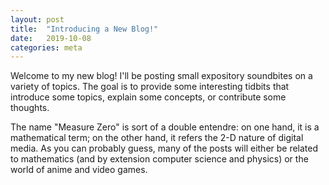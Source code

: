```yaml
---
layout: post
title:  "Introducing a New Blog!"
date:   2019-10-08
categories: meta
---
```

Welcome to my new blog! I'll be posting small expository soundbites on a variety of topics. The goal is to provide some interesting tidbits that introduce some topics, explain some concepts, or contribute some thoughts.

The name "Measure Zero" is sort of a double entendre: on one hand, it is a mathematical term; on the other hand, it refers the 2-D nature of digital media. As you can probably guess, many of the posts will either be related to mathematics (and by extension computer science and physics) or the world of anime and video games. 
